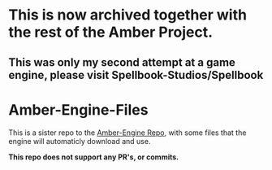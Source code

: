 # **This is now archived together with the rest of the Amber Project.**
## This was only my second attempt at a game engine, please visit Spellbook-Studios/Spellbook

# Amber-Engine-Files
This is a sister repo to the [Amber-Engine Repo](https://github.com/seba244c/Amber-Engine), with some files that the engine will automaticly download and use.

**This repo does not support any PR's, or commits.**
